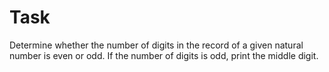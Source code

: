 # Task 

Determine whether the number of digits in the record of a given natural number is even or odd. If the number of digits is odd, print the middle digit.


